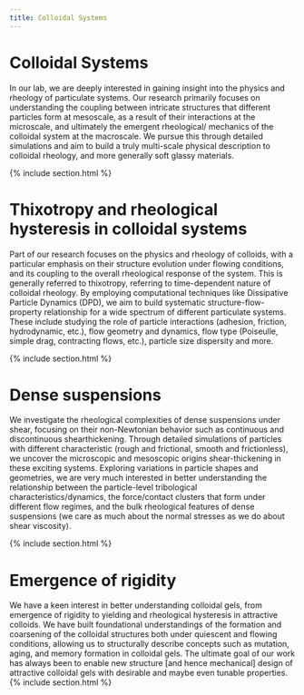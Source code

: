 ```yaml
---
title: Colloidal Systems
---
```


# <i class="fas colloids"></i>Colloidal Systems


In our lab, we are deeply interested in gaining insight into the physics and rheology of
particulate systems. Our research primarily focuses on understanding the coupling
between intricate structures that different particles form at mesoscale, as a result of
their interactions at the microscale, and ultimately the emergent rheological/
mechanics of the colloidal system at the macroscale. We pursue this through detailed
simulations and aim to build a truly multi-scale physical description to colloidal rheology,
and more generally soft glassy materials.


{% include section.html %}

# Thixotropy and rheological hysteresis in colloidal systems


Part of our research focuses on the physics and rheology of colloids, with a particular emphasis on their structure evolution under flowing conditions, and its coupling to the overall rheological response of the system. This is generally referred to thixotropy, referring to time-dependent nature of colloidal rheology. By employing computational techniques like Dissipative Particle Dynamics (DPD), we aim to build systematic structure-flow-property relationship for a wide spectrum of different particulate systems. These include studying the role of particle interactions (adhesion, friction, hydrodynamic, etc.), flow geometry and dynamics, flow type (Poiseulle, simple drag, contracting flows, etc.), particle size dispersity and more. 

{% include section.html %}

# Dense suspensions

We investigate the rheological complexities of dense suspensions under shear, focusing on their non-Newtonian behavior such as continuous and discontinuous shearthickening. Through detailed simulations of particles with different characteristic (rough and frictional, smooth and frictionless), we uncover the microscopic and mesoscopic origins shear-thickening in these exciting systems. Exploring variations in particle shapes and geometries, we are very much interested in better understanding the relationship between the particle-level tribological characteristics/dynamics, the force/contact clusters that form under different flow regimes, and the bulk rheological features of dense suspensions (we care as much about the normal stresses as we do about shear viscosity). 

{% include section.html %}
# Emergence of rigidity

We have a keen interest in better understanding colloidal gels, from emergence of rigidity to yielding and rheological hysteresis in attractive colloids. We have built foundational understandings of the formation and coarsening of the colloidal structures both under quiescent and flowing conditions, allowing us to structurally describe concepts such as mutation, aging, and memory formation in colloidal gels. The ultimate goal of our work has always been to enable new structure [and hence mechanical] design of attractive colloidal gels with desirable and maybe even tunable properties.
{% include section.html %}



